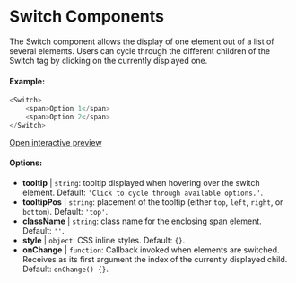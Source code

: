 # Switch Components

The Switch component allows the display of one element out of a list of several elements. Users can cycle through the different children of the Switch tag by clicking on the currently displayed one.

#### Example:

``` js
<Switch>
    <span>Option 1</span>
    <span>Option 2</span>
</Switch>
```

[Open interactive preview](https://isle.heinz.cmu.edu/components/switch/)

#### Options:

* __tooltip__ | `string`: tooltip displayed when hovering over the switch element. Default: `'Click to cycle through available options.'`.
* __tooltipPos__ | `string`: placement of the tooltip (either `top`, `left`, `right`, or `bottom`). Default: `'top'`.
* __className__ | `string`: class name for the enclosing span element. Default: `''`.
* __style__ | `object`: CSS inline styles. Default: `{}`.
* __onChange__ | `function`: Callback invoked when elements are switched. Receives as its first argument the index of the currently displayed child. Default: `onChange() {}`.
